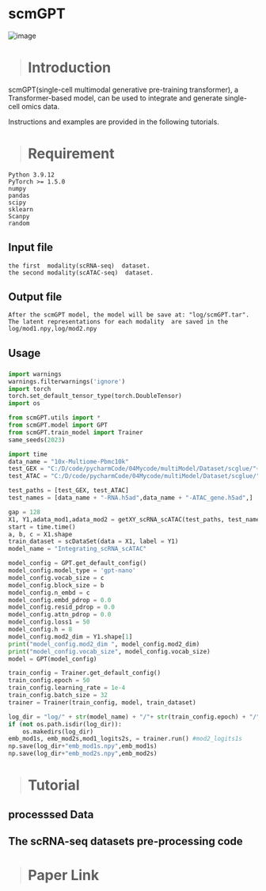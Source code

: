 # scmGPT
![image]()

># Introduction

scmGPT(single-cell multimodal generative pre-training transformer), a Transformer-based model, can be used to integrate and generate single-cell omics data. 

Instructions and examples are provided in the following tutorials.

># Requirement
```
Python 3.9.12
PyTorch >= 1.5.0
numpy
pandas
scipy
sklearn
Scanpy
random
```
## Input file
```
the first  modality(scRNA-seq)  dataset.
the second modality(scATAC-seq)  dataset.
```

## Output file
```
After the scmGPT model, the model will be save at: "log/scmGPT.tar".
The latent representations for each modality  are saved in the log/mod1.npy,log/mod2.npy
```

[//]: # (```)

## Usage

### 
```Python
import warnings
warnings.filterwarnings('ignore')
import torch
torch.set_default_tensor_type(torch.DoubleTensor)
import os

from scmGPT.utils import *
from scmGPT.model import GPT
from scmGPT.train_model import Trainer
same_seeds(2023)

import time
data_name = "10x-Multiome-Pbmc10k"
test_GEX = "C:/D/code/pycharmCode/04Mycode/multiModel/Dataset/scglue/"+ data_name +"/"
test_ATAC = "C:/D/code/pycharmCode/04Mycode/multiModel/Dataset/scglue/"+ data_name +"/"

test_paths = [test_GEX, test_ATAC]
test_names = [data_name + "-RNA.h5ad",data_name + "-ATAC_gene.h5ad",]

gap = 128
X1, Y1,adata_mod1,adata_mod2 = getXY_scRNA_scATAC(test_paths, test_names, gap)
start = time.time()
a, b, c = X1.shape
train_dataset = scDataSet(data = X1, label = Y1)
model_name = "Integrating_scRNA_scATAC"

model_config = GPT.get_default_config()
model_config.model_type = 'gpt-nano'
model_config.vocab_size = c
model_config.block_size = b
model_config.n_embd = c
model_config.embd_pdrop = 0.0
model_config.resid_pdrop = 0.0
model_config.attn_pdrop = 0.0
model_config.loss1 = 50
model_config.h = 8
model_config.mod2_dim = Y1.shape[1]
print("model_config.mod2_dim ", model_config.mod2_dim)
print("model_config.vocab_size", model_config.vocab_size)
model = GPT(model_config)

train_config = Trainer.get_default_config()
train_config.epoch = 50
train_config.learning_rate = 1e-4
train_config.batch_size = 32
trainer = Trainer(train_config, model, train_dataset)

log_dir = "log/" + str(model_name) + "/"+ str(train_config.epoch) + "/" + data_name + "/"
if (not os.path.isdir(log_dir)):
    os.makedirs(log_dir)
emb_mod1s, emb_mod2s,mod1_logits2s, = trainer.run() #mod2_logits1s
np.save(log_dir+"emb_mod1s.npy",emb_mod1s)
np.save(log_dir+"emb_mod2s.npy",emb_mod2s)
```

># Tutorial

## processsed Data

## The scRNA-seq datasets pre-processing code

># Paper Link

